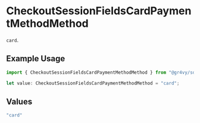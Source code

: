 # CheckoutSessionFieldsCardPaymentMethodMethod

`card`.

## Example Usage

```typescript
import { CheckoutSessionFieldsCardPaymentMethodMethod } from "@gr4vy/sdk/models/components";

let value: CheckoutSessionFieldsCardPaymentMethodMethod = "card";
```

## Values

```typescript
"card"
```